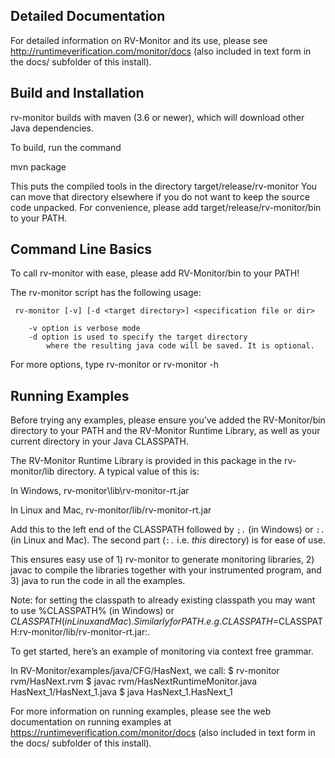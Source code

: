 Detailed Documentation
----------------------

For detailed information on RV-Monitor and its use, please see
http://runtimeverification.com/monitor/docs (also included in text form in the docs/
subfolder of this install).

Build and Installation
----------------------

rv-monitor builds with maven (3.6 or newer),
which will download other Java dependencies.

To build, run the command

mvn package

This puts the compiled tools in the directory
target/release/rv-monitor
You can move that directory elsewhere if you do not
want to keep the source code unpacked.
For convenience, please add target/release/rv-monitor/bin to your PATH.

Command Line Basics
----------------------

To call rv-monitor with ease, please add RV-Monitor/bin to your PATH!

The rv-monitor script has the following usage:

	 rv-monitor [-v] [-d <target directory>] <specification file or dir>

    	-v option is verbose mode
    	-d option is used to specify the target directory
        	where the resulting java code will be saved. It is optional.

For more options, type rv-monitor or rv-monitor -h


Running Examples
----------------------

Before trying any examples, please ensure you’ve added the RV-Monitor/bin directory to
your PATH and the RV-Monitor Runtime Library, as well as your current directory in
your Java CLASSPATH.

The RV-Monitor Runtime Library is provided in this package in the rv-monitor/lib directory.
A typical value of this is:

In Windows,
  rv-monitor\lib\rv-monitor-rt.jar

In Linux and Mac,
  rv-monitor/lib/rv-monitor-rt.jar

Add this to the left end of the CLASSPATH followed by `;.` (in Windows) or `:.`
(in Linux and Mac). The second part (`:.` i.e. *this* directory) is for ease
of use.

This ensures easy use of 1) rv-monitor to generate monitoring libraries, 2) javac to compile the
libraries together with your instrumented program, and 3) java to run the code in all the examples.

Note: for setting the classpath to already existing classpath you may want to use
%CLASSPATH% (in Windows) or $CLASSPATH (in Linux and Mac). Similarly for PATH.
e.g. CLASSPATH=$CLASSPATH:rv-monitor/lib/rv-monitor-rt.jar:.



To get started, here’s an example of monitoring via context free grammar.

In RV-Monitor/examples/java/CFG/HasNext, we call:
$ rv-monitor rvm/HasNext.rvm
$ javac rvm/HasNextRuntimeMonitor.java HasNext_1/HasNext_1.java
$ java HasNext_1.HasNext_1

For more information on running examples, please see the web documentation on
running examples at https://runtimeverification.com/monitor/docs (also included
in text form in the docs/ subfolder of this install).
